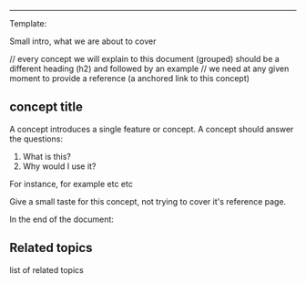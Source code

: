 
<!--
Title: "Unlimited scalability"
custom_edit_url: https://github.com/netdata/netdata/blob/master/docs/concepts/netdata-architecture/unlimited-scalability.md
learn_status: Published
learn_topic_type: Concepts
learn_rel_path: docs/concepts/netdata-architecture/unlimited-scalability.md

learn_docs_purpose: Explain the simplicity of scaling the Netdata Arch to an infinite number of nodes
-->



**********************************************************************
Template:

Small intro, what we are about to cover

// every concept we will explain to this document (grouped) should be a different heading (h2) and followed by an example
// we need at any given moment to provide a reference (a anchored link to this concept)
## concept title

A concept introduces a single feature or concept. A concept should answer the questions:

1. What is this?
2. Why would I use it?

For instance, for example etc etc

Give a small taste for this concept, not trying to cover it's reference page. 

In the end of the document:

## Related topics

list of related topics

